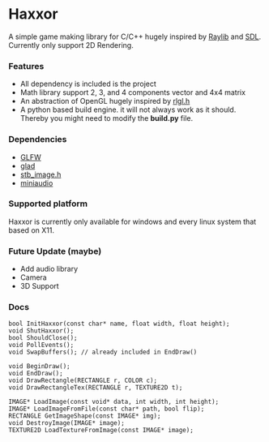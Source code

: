 # Haxxor 
A simple game making library for C/C++ hugely inspired by [Raylib](https://github.com/raysan5/raylib/) and [SDL](https://github.com/libsdl-org/SDL). Currently only support 2D Rendering. 

### Features
- All dependency is included is the project
- Math library support 2, 3, and 4 components vector and 4x4 matrix
- An abstraction of OpenGL hugely inspired by [rlgl.h](https://github.com/raysan5/raylib/blob/master/src/rlgl.h)
- A python based build engine. it will not always work as it should. Thereby you might need to modify the **build.py** file.

### Dependencies
- [GLFW](https://github.com/glfw/glfw)
- [glad](https://github.com/Dav1dde/glad)
- [stb_image.h](https://github.com/nothings/stb)
- [miniaudio](https://github.com/mackron/miniaudio)

### Supported platform
Haxxor is currently only available for windows and every linux system that based on X11.

### Future Update (maybe)
- Add audio library
- Camera
- 3D Support

### Docs
```cpp:
bool InitHaxxor(const char* name, float width, float height);
void ShutHaxxor();
bool ShouldClose();
void PollEvents();
void SwapBuffers(); // already included in EndDraw()

void BeginDraw();
void EndDraw();
void DrawRectangle(RECTANGLE r, COLOR c);
void DrawRectangleTex(RECTANGLE r, TEXTURE2D t);

IMAGE* LoadImage(const void* data, int width, int height);
IMAGE* LoadImageFromFile(const char* path, bool flip);
RECTANGLE GetImageShape(const IMAGE* img);
void DestroyImage(IMAGE* image);
TEXTURE2D LoadTextureFromImage(const IMAGE* image);
``` 